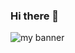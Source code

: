 ### Hi there 👋
<img src="https://unsplash.com/photos/XJXWbfSo2f0" alt="my banner">

<!-- https://dev.to/jesswillcode jesswillcode https://www.linkedin.com/in/rutherford-alexis/ 19036040 https://www.instagram.com/jesswilladventure/ https://dribbble.com/jesswillcode @jesswillcode https://www.youtube.com/channel/ucqwg-expsq9uz_w6gx6j9jw https://www.hackerrank.com/jesswillcode?hr_r=1 -->

<!--
**Rutherford-Git/Rutherford-Git** is a ✨ _special_ ✨ repository because its `README.md` (this file) appears on your GitHub profile.

Here are some ideas to get you started:

- 🔭 I’m currently working on ...
- 🌱 I’m currently learning ...
- 👯 I’m looking to collaborate on ...
- 🤔 I’m looking for help with ...
- 💬 Ask me about ...
- 📫 How to reach me: ...
- 😄 Pronouns: ...
- ⚡ Fun fact: ...
-->
